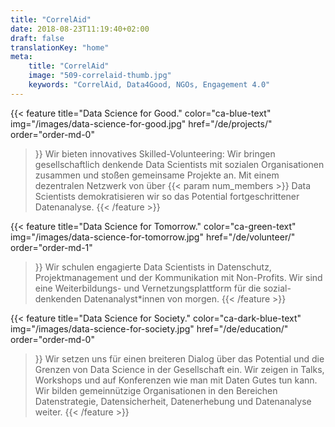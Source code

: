 ```yaml
---
title: "CorrelAid"
date: 2018-08-23T11:19:40+02:00
draft: false
translationKey: "home"
meta:
    title: "CorrelAid"
    image: "509-correlaid-thumb.jpg"
    keywords: "CorrelAid, Data4Good, NGOs, Engagement 4.0"
---
```


{{< feature 
    title="Data Science for Good." 
    color="ca-blue-text"
    img="/images/data-science-for-good.jpg"
    href="/de/projects/"
    order="order-md-0"
>}}
    Wir bieten innovatives Skilled-Volunteering: Wir bringen gesellschaftlich denkende Data Scientists mit sozialen Organisationen zusammen und stoßen gemeinsame Projekte an. Mit einem dezentralen Netzwerk von über {{< param num_members >}} Data Scientists demokratisieren wir so das Potential fortgeschrittener Datenanalyse.
{{< /feature >}}

{{< feature 
    title="Data Science for Tomorrow."
    color="ca-green-text"
    img="/images/data-science-for-tomorrow.jpg"
    href="/de/volunteer/"
    order="order-md-1"
>}}
    Wir schulen engagierte Data Scientists in Datenschutz, Projektmanagement und der Kommunikation mit
    Non-Profits. Wir sind eine Weiterbildungs- und Vernetzungsplattform für die sozial-denkenden
    Datenanalyst\*innen von morgen.
{{< /feature >}}

{{< feature 
    title="Data Science for Society." 
    color="ca-dark-blue-text"
    img="/images/data-science-for-society.jpg"
    href="/de/education/"
    order="order-md-0"
>}}
    Wir setzen uns für einen breiteren Dialog über das Potential und die Grenzen von Data Science in der Gesellschaft ein. Wir zeigen in Talks, Workshops und auf Konferenzen wie man mit Daten Gutes tun kann. Wir bilden gemeinnützige Organisationen in den Bereichen Datenstrategie, Datensicherheit, Datenerhebung und Datenanalyse weiter.
{{< /feature >}}